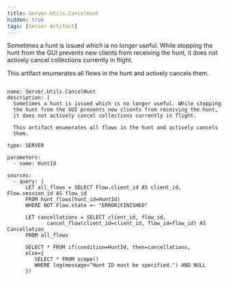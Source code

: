 ```yaml
---
title: Server.Utils.CancelHunt
hidden: true
tags: [Server Artifact]
---
```


Sometimes a hunt is issued which is no longer useful. While stopping
the hunt from the GUI prevents new clients from receiving the hunt,
it does not actively cancel collections currently in flight.

This artifact enumerates all flows in the hunt and actively cancels
them.


<pre><code class="language-yaml">
name: Server.Utils.CancelHunt
description: |
  Sometimes a hunt is issued which is no longer useful. While stopping
  the hunt from the GUI prevents new clients from receiving the hunt,
  it does not actively cancel collections currently in flight.

  This artifact enumerates all flows in the hunt and actively cancels
  them.

type: SERVER

parameters:
  - name: HuntId

sources:
  - query: |
      LET all_flows = SELECT Flow.client_id AS client_id, Flow.session_id AS flow_id
      FROM hunt_flows(hunt_id=HuntId)
      WHERE NOT Flow.state =~ "ERROR|FINISHED"

      LET cancellations = SELECT client_id, flow_id,
             cancel_flow(client_id=client_id, flow_id=flow_id) AS Cancellation
      FROM all_flows

      SELECT * FROM if(condition=HuntId, then=cancellations,
      else={
         SELECT * FROM scope()
         WHERE log(message="Hunt ID must be specified.") AND NULL
      })

</code></pre>

